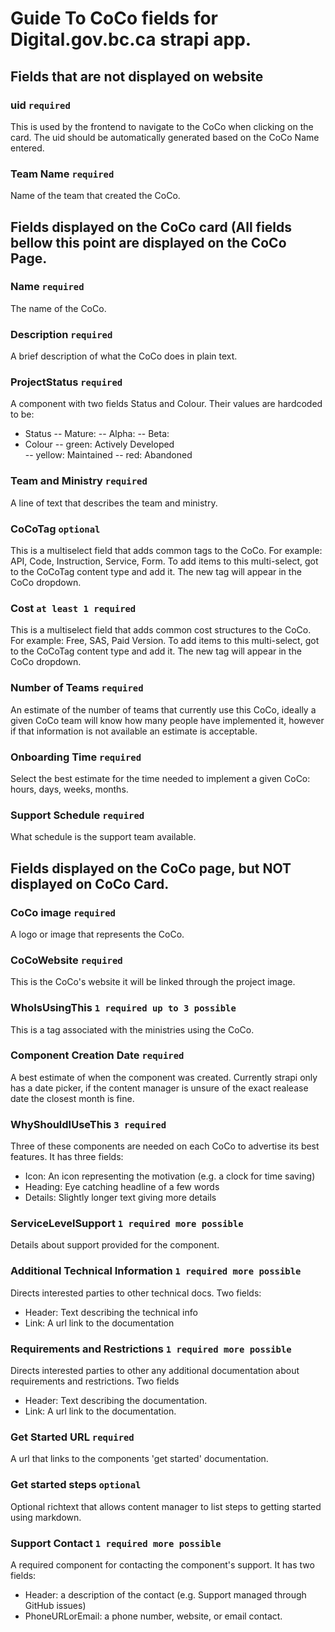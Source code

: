 # Guide To CoCo fields for Digital.gov.bc.ca strapi app.

## Fields that are not displayed on website

### uid `required`

This is used by the frontend to navigate to the CoCo when clicking on the card.  The uid should be automatically generated based on the CoCo Name entered.

### Team Name `required`

Name of the team that created the CoCo.

## Fields displayed on the CoCo card (All fields bellow this point are displayed on the CoCo Page.

### Name `required`

The name of the CoCo.

### Description `required`

A brief description of what the CoCo does in plain text.

### ProjectStatus `required`

A component with two fields Status and Colour.  Their values are hardcoded to be:
- Status
-- Mature:
-- Alpha:
-- Beta:
- Colour
-- green: Actively Developed 	
-- yellow: Maintained
-- red: Abandoned  

### Team and Ministry `required`

A line of text that describes the team and ministry.

### CoCoTag `optional`

This is a multiselect field that adds common tags to the CoCo. For example: API, Code, Instruction, Service, Form.  To add items to this multi-select, got to the CoCoTag content type and add it.  The new tag will appear in the CoCo dropdown.

### Cost `at least 1 required`

This is a multiselect field that adds common cost structures to the CoCo. For example: Free, SAS, Paid Version.  To add items to this multi-select, got to the CoCoTag content type and add it.  The new tag will appear in the CoCo dropdown.

### Number of Teams `required`

An estimate of the number of teams that currently use this CoCo, ideally a given CoCo team will know how many people have implemented it, however if that information is not available an estimate is acceptable.

### Onboarding Time `required`

Select the best estimate for the time needed to implement a given CoCo: hours, days, weeks, months.

### Support Schedule `required`

What schedule is the support team available.

## Fields displayed on the CoCo page, but NOT displayed on CoCo Card.

### CoCo image `required`

A logo or image that represents the CoCo.

### CoCoWebsite `required`

This is the CoCo's website it will be linked through the project image.

### WhoIsUsingThis `1 required up to 3 possible`

This is a tag associated with the ministries using the CoCo.

### Component Creation Date `required`

A best estimate of when the component was created.  Currently strapi only has a date picker, if the content manager is unsure of the exact realease date the closest month is fine.

### WhyShouldIUseThis `3 required`

Three of these components are needed on each CoCo to advertise its best features. It has three fields:

- Icon: An icon representing the motivation (e.g. a clock for time saving)
- Heading: Eye catching headline of a few words
- Details: Slightly longer text giving more details

### ServiceLevelSupport `1 required more possible`

Details about support provided for the component.  

### Additional Technical Information `1 required more possible`

Directs interested parties to other technical docs.  Two fields:

- Header: Text describing the technical info
- Link: A url link to the documentation

### Requirements and Restrictions `1 required more possible`

Directs interested parties to other any additional documentation about requirements and restrictions.  Two fields

- Header: Text describing the documentation.
- Link: A url link to the documentation. 

### Get Started URL `required`

A url that links to the components 'get started' documentation.

### Get started steps `optional`

Optional richtext that allows content manager to list steps to getting started using markdown. 

### Support Contact `1 required more possible`

A required component for contacting the component's support.  It has two fields:
- Header: a description of the contact (e.g. Support managed through GitHub issues)
- PhoneURLorEmail: a phone number, website, or email contact.